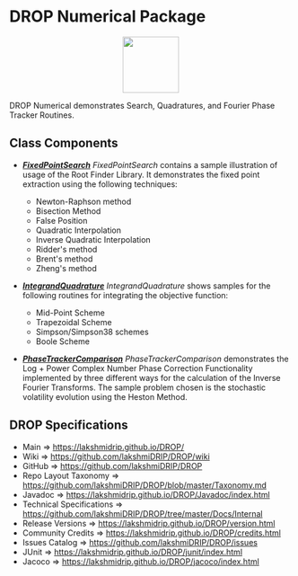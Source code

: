 # DROP Numerical Package

<p align="center"><img src="https://github.com/lakshmiDRIP/DROP/blob/master/DRIP_Logo.gif?raw=true" width="100"></p>

DROP Numerical demonstrates Search, Quadratures, and Fourier Phase Tracker Routines.


## Class Components

 * [***FixedPointSearch***](https://github.com/lakshmiDRIP/DROP/tree/master/src/main/java/org/drip/sample/numerical/FixedPointSearch.java)
 <i>FixedPointSearch</i> contains a sample illustration of usage of the Root Finder Library. It demonstrates the fixed point extraction using the following techniques:
 	* Newton-Raphson method
 	* Bisection Method
 	* False Position
 	* Quadratic Interpolation
 	* Inverse Quadratic Interpolation
 	* Ridder's method
 	* Brent's method
 	* Zheng's method

 * [***IntegrandQuadrature***](https://github.com/lakshmiDRIP/DROP/tree/master/src/main/java/org/drip/sample/numerical/IntegrandQuadrature.java)
 <i>IntegrandQuadrature</i> shows samples for the following routines for integrating the objective function:
 	* Mid-Point Scheme
 	* Trapezoidal Scheme
 	* Simpson/Simpson38 schemes
 	* Boole Scheme

 * [***PhaseTrackerComparison***](https://github.com/lakshmiDRIP/DROP/tree/master/src/main/java/org/drip/sample/numerical/PhaseTrackerComparison.java)
 <i>PhaseTrackerComparison</i> demonstrates the Log + Power Complex Number Phase Correction Functionality implemented by three different ways for the calculation of the Inverse Fourier Transforms. The sample problem chosen is the stochastic volatility evolution using the Heston Method.


## DROP Specifications

 * Main                     => https://lakshmidrip.github.io/DROP/
 * Wiki                     => https://github.com/lakshmiDRIP/DROP/wiki
 * GitHub                   => https://github.com/lakshmiDRIP/DROP
 * Repo Layout Taxonomy     => https://github.com/lakshmiDRIP/DROP/blob/master/Taxonomy.md
 * Javadoc                  => https://lakshmidrip.github.io/DROP/Javadoc/index.html
 * Technical Specifications => https://github.com/lakshmiDRIP/DROP/tree/master/Docs/Internal
 * Release Versions         => https://lakshmidrip.github.io/DROP/version.html
 * Community Credits        => https://lakshmidrip.github.io/DROP/credits.html
 * Issues Catalog           => https://github.com/lakshmiDRIP/DROP/issues
 * JUnit                    => https://lakshmidrip.github.io/DROP/junit/index.html
 * Jacoco                   => https://lakshmidrip.github.io/DROP/jacoco/index.html
